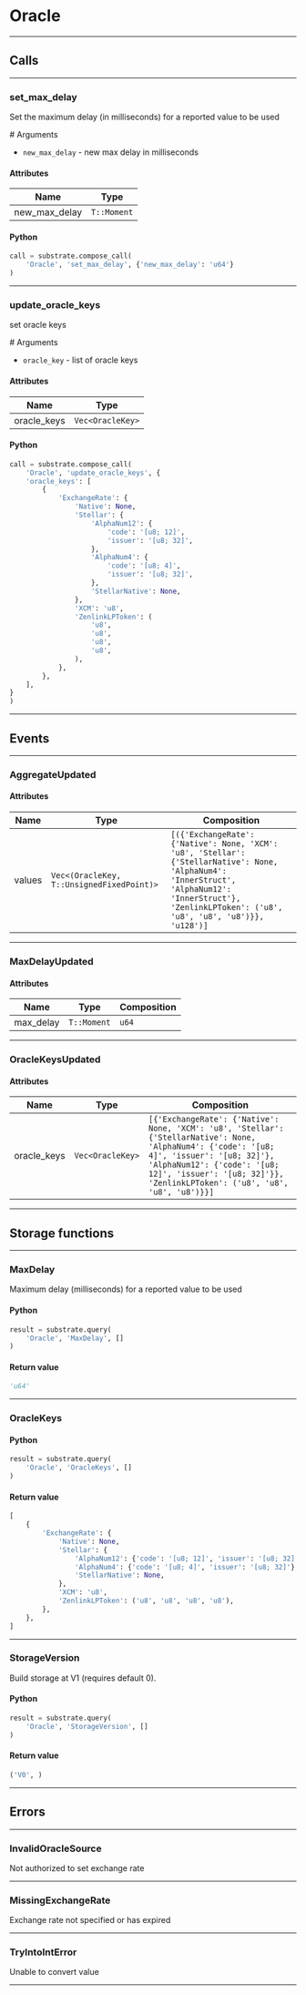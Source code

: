 
# Oracle

---------
## Calls

---------
### set_max_delay
Set the maximum delay (in milliseconds) for a reported value to be used

\# Arguments
* `new_max_delay` - new max delay in milliseconds
#### Attributes
| Name | Type |
| -------- | -------- | 
| new_max_delay | `T::Moment` | 

#### Python
```python
call = substrate.compose_call(
    'Oracle', 'set_max_delay', {'new_max_delay': 'u64'}
)
```

---------
### update_oracle_keys
set oracle keys

\# Arguments
* `oracle_key` - list of oracle keys
#### Attributes
| Name | Type |
| -------- | -------- | 
| oracle_keys | `Vec<OracleKey>` | 

#### Python
```python
call = substrate.compose_call(
    'Oracle', 'update_oracle_keys', {
    'oracle_keys': [
        {
            'ExchangeRate': {
                'Native': None,
                'Stellar': {
                    'AlphaNum12': {
                        'code': '[u8; 12]',
                        'issuer': '[u8; 32]',
                    },
                    'AlphaNum4': {
                        'code': '[u8; 4]',
                        'issuer': '[u8; 32]',
                    },
                    'StellarNative': None,
                },
                'XCM': 'u8',
                'ZenlinkLPToken': (
                    'u8',
                    'u8',
                    'u8',
                    'u8',
                ),
            },
        },
    ],
}
)
```

---------
## Events

---------
### AggregateUpdated
#### Attributes
| Name | Type | Composition
| -------- | -------- | -------- |
| values | `Vec<(OracleKey, T::UnsignedFixedPoint)>` | ```[({'ExchangeRate': {'Native': None, 'XCM': 'u8', 'Stellar': {'StellarNative': None, 'AlphaNum4': 'InnerStruct', 'AlphaNum12': 'InnerStruct'}, 'ZenlinkLPToken': ('u8', 'u8', 'u8', 'u8')}}, 'u128')]```

---------
### MaxDelayUpdated
#### Attributes
| Name | Type | Composition
| -------- | -------- | -------- |
| max_delay | `T::Moment` | ```u64```

---------
### OracleKeysUpdated
#### Attributes
| Name | Type | Composition
| -------- | -------- | -------- |
| oracle_keys | `Vec<OracleKey>` | ```[{'ExchangeRate': {'Native': None, 'XCM': 'u8', 'Stellar': {'StellarNative': None, 'AlphaNum4': {'code': '[u8; 4]', 'issuer': '[u8; 32]'}, 'AlphaNum12': {'code': '[u8; 12]', 'issuer': '[u8; 32]'}}, 'ZenlinkLPToken': ('u8', 'u8', 'u8', 'u8')}}]```

---------
## Storage functions

---------
### MaxDelay
 Maximum delay (milliseconds) for a reported value to be used

#### Python
```python
result = substrate.query(
    'Oracle', 'MaxDelay', []
)
```

#### Return value
```python
'u64'
```
---------
### OracleKeys

#### Python
```python
result = substrate.query(
    'Oracle', 'OracleKeys', []
)
```

#### Return value
```python
[
    {
        'ExchangeRate': {
            'Native': None,
            'Stellar': {
                'AlphaNum12': {'code': '[u8; 12]', 'issuer': '[u8; 32]'},
                'AlphaNum4': {'code': '[u8; 4]', 'issuer': '[u8; 32]'},
                'StellarNative': None,
            },
            'XCM': 'u8',
            'ZenlinkLPToken': ('u8', 'u8', 'u8', 'u8'),
        },
    },
]
```
---------
### StorageVersion
 Build storage at V1 (requires default 0).

#### Python
```python
result = substrate.query(
    'Oracle', 'StorageVersion', []
)
```

#### Return value
```python
('V0', )
```
---------
## Errors

---------
### InvalidOracleSource
Not authorized to set exchange rate

---------
### MissingExchangeRate
Exchange rate not specified or has expired

---------
### TryIntoIntError
Unable to convert value

---------